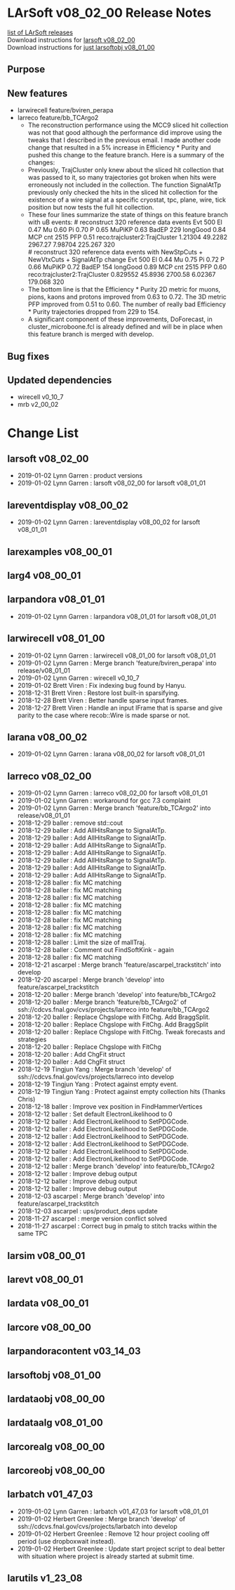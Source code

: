 # LArSoft v08_02_00 Release Notes



[list of LArSoft releases](LArSoft_release_list)  
Download instructions for [larsoft v08_02_00](http://scisoft.fnal.gov/scisoft/bundles/larsoft/v08_02_00/larsoft-v08_02_00.html)  
Download instructions for [just larsoftobj v08_01_00](http://scisoft.fnal.gov/scisoft/bundles/larsoftobj/v08_01_00/larsoftobj-v08_01_00.html)

## Purpose

## New features

-   larwirecell feature/bviren_perapa
-   larreco feature/bb_TCArgo2
    -   The reconstruction performance using the MCC9 sliced hit collection was not that good although the performance did improve using the tweaks that I described in the previous email. I made another code change that resulted in a 5% increase in Efficiency \* Purity and pushed this change to the feature branch. Here is a summary of the changes:
    -   Previously, TrajCluster only knew about the sliced hit collection that was passed to it, so many trajectories got broken when hits were erroneously not included in the collection. The function SignalAtTp previously only checked the hits in the sliced hit collection for the existence of a wire signal at a specific cryostat, tpc, plane, wire, tick position but now tests the full hit collection.
    -   These four lines summarize the state of things on this feature branch with uB events:
            # reconstruct 320 reference data events
            Evt 500 El 0.47 Mu 0.60 Pi 0.70 P 0.65 MuPiKP 0.63 BadEP 229 longGood 0.84 MCP cnt 2515 PFP 0.51
            reco:trajcluster2:TrajCluster                   1.21304       49.2282       2967.27       7.98704       225.267        320    
            # reconstruct 320 reference data events with NewStpCuts + NewVtxCuts + SignalAtTp change
            Evt 500 El 0.44 Mu 0.75 Pi 0.72 P 0.66 MuPiKP 0.72 BadEP 154 longGood 0.89 MCP cnt 2515 PFP 0.60
            reco:trajcluster2:TrajCluster                  0.829552       45.8936       2700.58       6.02367       179.068        320
    -   The bottom line is that the Efficiency \* Purity 2D metric for muons, pions, kaons and protons improved from 0.63 to 0.72. The 3D metric PFP improved from 0.51 to 0.60. The number of really bad Efficiency \* Purity trajectories dropped from 229 to 154.
    -   A significant component of these improvements, DoForecast, in cluster_microboone.fcl is already defined and will be in place when this feature branch is merged with develop.

## Bug fixes

## Updated dependencies

-   wirecell v0_10_7
-   mrb v2_00_02

# Change List

## larsoft v08_02_00

-   2019-01-02 Lynn Garren : product versions
-   2019-01-02 Lynn Garren : larsoft v08_02_00 for larsoft v08_01_01

## lareventdisplay v08_00_02

-   2019-01-02 Lynn Garren : lareventdisplay v08_00_02 for larsoft v08_01_01

## larexamples v08_00_01

## larg4 v08_00_01

## larpandora v08_01_01

-   2019-01-02 Lynn Garren : larpandora v08_01_01 for larsoft v08_01_01

## larwirecell v08_01_00

-   2019-01-02 Lynn Garren : larwirecell v08_01_00 for larsoft v08_01_01
-   2019-01-02 Lynn Garren : Merge branch 'feature/bviren_perapa' into release/v08_01_01
-   2019-01-02 Lynn Garren : wirecell v0_10_7
-   2019-01-02 Brett Viren : Fix indexing bug found by Hanyu.
-   2018-12-31 Brett Viren : Restore lost built-in sparsifying.
-   2018-12-28 Brett Viren : Better handle sparse input frames.
-   2018-12-27 Brett Viren : Handle an input IFrame that is sparse and give parity to the case where recob::Wire is made sparse or not.

## larana v08_00_02

-   2019-01-02 Lynn Garren : larana v08_00_02 for larsoft v08_01_01

## larreco v08_02_00

-   2019-01-02 Lynn Garren : larreco v08_02_00 for larsoft v08_01_01
-   2019-01-02 Lynn Garren : workaround for gcc 7.3 complaint
-   2019-01-02 Lynn Garren : Merge branch 'feature/bb_TCArgo2' into release/v08_01_01
-   2018-12-29 baller : remove std::cout
-   2018-12-29 baller : Add AllHitsRange to SignalAtTp.
-   2018-12-29 baller : Add AllHitsRange to SignalAtTp.
-   2018-12-29 baller : Add AllHitsRange to SignalAtTp.
-   2018-12-29 baller : Add AllHitsRange to SignalAtTp.
-   2018-12-29 baller : Add AllHitsRange to SignalAtTp.
-   2018-12-29 baller : Add AllHitsRange to SignalAtTp.
-   2018-12-29 baller : Add AllHitsRange to SignalAtTp.
-   2018-12-28 baller : fix MC matching
-   2018-12-28 baller : fix MC matching
-   2018-12-28 baller : fix MC matching
-   2018-12-28 baller : fix MC matching
-   2018-12-28 baller : fix MC matching
-   2018-12-28 baller : fix MC matching
-   2018-12-28 baller : fix MC matching
-   2018-12-28 baller : fix MC matching
-   2018-12-28 baller : Limit the size of mallTraj.
-   2018-12-28 baller : Comment out FindSoftKink - again
-   2018-12-28 baller : fix MC matching
-   2018-12-21 ascarpel : Merge branch 'feature/ascarpel_trackstitch' into develop
-   2018-12-20 ascarpel : Merge branch 'develop' into feature/ascarpel_trackstitch
-   2018-12-20 baller : Merge branch 'develop' into feature/bb_TCArgo2
-   2018-12-20 baller : Merge branch 'feature/bb_TCArgo2' of ssh://cdcvs.fnal.gov/cvs/projects/larreco into feature/bb_TCArgo2
-   2018-12-20 baller : Replace Chgslope with FitChg. Add BraggSplit.
-   2018-12-20 baller : Replace Chgslope with FitChg. Add BraggSplit
-   2018-12-20 baller : Replace Chgslope with FitChg. Tweak forecasts and strategies
-   2018-12-20 baller : Replace Chgslope with FitChg
-   2018-12-20 baller : Add ChgFit struct
-   2018-12-20 baller : Add ChgFit struct
-   2018-12-19 Tingjun Yang : Merge branch 'develop' of ssh://cdcvs.fnal.gov/cvs/projects/larreco into develop
-   2018-12-19 Tingjun Yang : Protect against empty event.
-   2018-12-19 Tingjun Yang : Protect against empty collection hits (Thanks Chris)
-   2018-12-18 baller : Improve vex position in FindHammerVertices
-   2018-12-12 baller : Set default ElectronLikelihood to 0
-   2018-12-12 baller : Add ElectronLikelihood to SetPDGCode.
-   2018-12-12 baller : Add ElectronLikelihood to SetPDGCode.
-   2018-12-12 baller : Add ElectronLikelihood to SetPDGCode.
-   2018-12-12 baller : Add ElectronLikelihood to SetPDGCode.
-   2018-12-12 baller : Add ElectronLikelihood to SetPDGCode.
-   2018-12-12 baller : Add ElectronLikelihood to SetPDGCode.
-   2018-12-12 baller : Merge branch 'develop' into feature/bb_TCArgo2
-   2018-12-12 baller : Improve debug output
-   2018-12-12 baller : Improve debug output
-   2018-12-12 baller : Improve debug output
-   2018-12-03 ascarpel : Merge branch 'develop' into feature/ascarpel_trackstitch
-   2018-12-03 ascarpel : ups/product_deps update
-   2018-11-27 ascarpel : merge version conflict solved
-   2018-11-27 ascarpel : Correct bug in pmalg to stitch tracks within the same TPC

## larsim v08_00_01

## larevt v08_00_01

## lardata v08_00_01

## larcore v08_00_00

## larpandoracontent v03_14_03

## larsoftobj v08_01_00

## lardataobj v08_00_00

## lardataalg v08_01_00

## larcorealg v08_00_00

## larcoreobj v08_00_00

## larbatch v01_47_03

-   2019-01-02 Lynn Garren : larbatch v01_47_03 for larsoft v08_01_01
-   2019-01-02 Herbert Greenlee : Merge branch 'develop' of ssh://cdcvs.fnal.gov/cvs/projects/larbatch into develop
-   2019-01-02 Herbert Greenlee : Remove 12 hour project cooling off period (use dropboxwait instead).
-   2019-01-02 Herbert Greenlee : Update start project script to deal better with situation where project is already started at submit time.

## larutils v1_23_08
